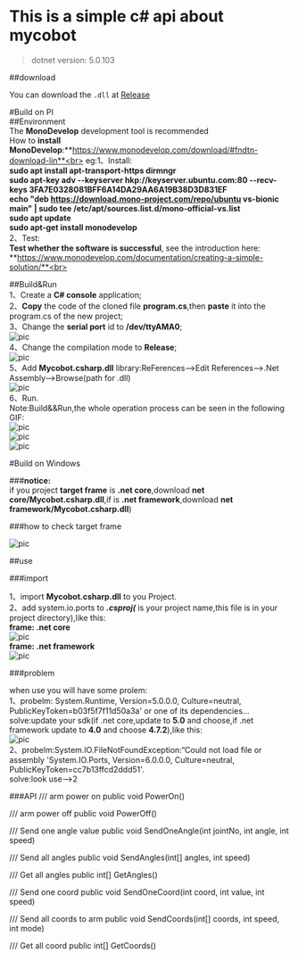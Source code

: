# This is a simple c# api about mycobot

> dotnet version: 5.0.103

##download

You can download the `.dll` at [Release](https://github.com/elephantrobotics/Mycobot.csharp/releases)

#Build on PI<br>
##Environment<br>
The **MonoDevelop** development tool is recommended<br>
How to **install MonoDevelop**:**https://www.monodevelop.com/download/#fndtn-download-lin**<br>
eg:1、Install:<br>
		**sudo apt install apt-transport-https dirmngr**<br>
		**sudo apt-key adv --keyserver hkp://keyserver.ubuntu.com:80 --recv-keys 3FA7E0328081BFF6A14DA29AA6A19B38D3D831EF**<br>
		**echo "deb https://download.mono-project.com/repo/ubuntu vs-bionic main" | sudo tee /etc/apt/sources.list.d/mono-official-vs.list**<br>
		**sudo apt update**<br>
		**sudo apt-get install monodevelop**<br>
	2、Test:<br>
		**Test whether the software is successful**, see the introduction here: **https://www.monodevelop.com/documentation/creating-a-simple-solution/**<br>

##Build&Run<br>
1、Create a **C# console** application;<br>
2、**Copy** the code of the cloned file **program.cs**,then **paste** it into the program.cs of the new project;<br>
3、Change the **serial port** id to **/dev/ttyAMA0**;<br>
![pic](res/chang_port.png)<br>
4、Change the compilation mode to **Release**;<br>
![pic](res/compile_mode.png)<br>
5、Add **Mycobot.csharp.dll** library:ReFerences-->Edit References-->.Net Assembly-->Browse(path for .dll)<br>
![pic](res/add-dll.gif)<br>
6、Run.<br>
Note:Build&&Run,the whole operation process can be seen in the following GIF:<br>
![pic](res/all1.gif)<br>
![pic](res/all2.gif)<br>
![pic](res/all3.gif)<br>


#Build on Windows

###**notice:**<br>
if you project **target frame** is **.net core**,download **net core/Mycobot.csharp.dll**,if is **.net framework**,download **net framework/Mycobot.csharp.dll**)

###how to check target frame

![pic](res/frame.gif)

##use

###import

1、import **Mycobot.csharp.dll** to you Project.<br>
2、add system.io.ports to ***.csproj(*** is your project name,this file is in your project directory),like this:<br>
**frame: .net core**<br>
![pic](res/port_1.jpg)<br>
**frame: .net framework**<br>
![pic](res/port_2.jpg)


###problem

when use you will have some prolem:<br> 
1、probelm: System.Runtime, Version=5.0.0.0, Culture=neutral, PublicKeyToken=b03f5f7f11d50a3a' or one of its dependencies...<br>
solve:update your sdk(if .net core,update to **5.0** and choose,if .net framework update to **4.0** and choose **4.7.2**),like this:<br>
![pic](res/update.gif)
<br>
2、probelm:System.IO.FileNotFoundException:“Could not load file or assembly 'System.IO.Ports, Version=6.0.0.0, Culture=neutral, PublicKeyToken=cc7b13ffcd2ddd51'. <br>
solve:look use-->2
 

###API
/// arm power on
public void PowerOn()

/// arm power off
public void PowerOff()

/// Send one angle value
public void SendOneAngle(int jointNo, int angle, int speed)

/// Send all angles
public void SendAngles(int[] angles, int speed)

/// Get all angles
public int[] GetAngles()

/// Send one coord
public void SendOneCoord(int coord, int value, int speed)

/// Send all coords to arm
public void SendCoords(int[] coords, int speed, int mode)

/// Get all coord
public int[] GetCoords()
```
